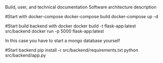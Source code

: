 Build, user, and technical documentation
Software architecture description


#Start with docker-compose
docker-compose build
docker-compose up -d

#Start build backend with docker
docker build -t flask-app:latest src/backend
docker run -p 5000 flask-app:latest

In this case you have to start a mongo database yourself


#Start backend 
pip install -r src/backend/requirements.txt
python src/backend/app.py

